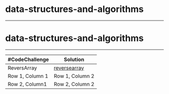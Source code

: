 # data-structures-and-algorithms
*****
# data-structures-and-algorithms
*****
|#CodeChallenge | Solution |
| --- | --- |
| ReversArray | [reversearray](/reversearray)| 
| Row 1, Column 1 | Row 1, Column 2 |
| Row 2, Column1 | Row 2, Column 2 | 

